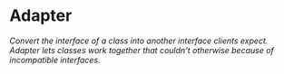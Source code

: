 # Adapter

*Convert the interface of a class into another interface clients expect. Adapter lets classes work together that couldn't otherwise because of incompatible interfaces.*